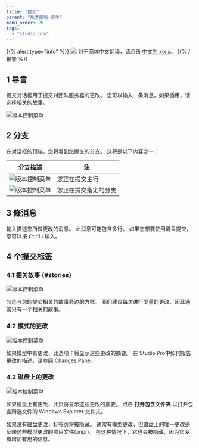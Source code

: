 ```yaml
---
title: "提交"
parent: "版本控制-菜单"
menu_order: 20
tags:
  - "studio pro"
---
```


{{% alert type="info" %}}
<img src="attachments/chinese-translation/china.png" style="display: inline-block; margin: 0" /> 对于简体中文翻译，请点击 [中文为 xix x](https://cdn.mendix.tencent-cloud.com/documentation/refguide8/commit-dialog.pdf)。
{{% /报警 %}}

## 1 导言

提交对话框用于提交对团队服务器的更改。 您可以输入一条消息，如果适用，请选择相关的故事。

![版本控制菜单](attachments/version-control-menu/commit-dialog-stories.png)

## 2 分支

在对话框的顶端，您将看到您提交的分支。 这将是以下内容之一：

| 分支描述                                                          | 注          |
| ------------------------------------------------------------- | ---------- |
| ![版本控制菜单](attachments/version-control-menu/commit-main.png)   | 您正在提交主行    |
| ![版本控制菜单](attachments/version-control-menu/commit-branch.png) | 您正在提交指定的分支 |

## 3 條消息

输入描述您所做更改的消息。 此消息可能包含多行。 如果您想要使用键盘提交，您可以按 <kbd>Ctrl</kbd>+<kbd>输入</kbd>。

## 4 个提交标签

### 4.1 相关故事 {#stories}

![版本控制菜单](attachments/version-control-menu/commit-dialog-stories.png)

勾选与您的提交相关的故事旁边的方框。 我们建议每次进行少量的更改，因此通常只有一个相关的故事。

### 4.2 模式的更改

![版本控制菜单](attachments/version-control-menu/commit-dialog-model-changes.png)

如果模型中有更改，此选项卡将显示这些更改的摘要。 在 Studio Pro中如何报告更改的描述，请参阅 [Changes Pane](changes-pane)。

### 4.3 磁盘上的更改

![版本控制菜单](attachments/version-control-menu/commit-dialog-disk-changes.png)

如果磁盘上有更改，此页将显示这些更改的摘要。 点击 **打开包含文件夹** 以打开包含所选文件的 Windows Explorer 文件夹。

如果没有磁盘更改，标签页将被隐藏。 通常有模型更改，但磁盘上的唯一更改是反映这些模型更改的项目文件(.mpr)。 在这种情况下，它也会被隐藏，因为它没有增加有用的信息。
